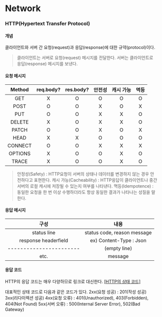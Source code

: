 # Network

### HTTP(Hypertext Transfer Protocol)

#### 개념

클라이언트와 서버 간 요청(request)과 응답(response)에 대한 규약(protocol)이다.

> 클라이언트는 서버로 요청(request) 메시지를 전달한다.
> 서버는 클라이언트로 응답(response) 메시지를 보낸다.

#### 요청 메시지

| Method | req.body? | res.body? | 안전성 | 캐시 가능 | 멱등 |
| :-----: | :-------: | :-------: | :----: | :-------: | :--: |
|   GET   |     X     |     O     |   O   |     O     |  O  |
|  POST  |     O     |     O     |   X   |     O     |  X  |
|   PUT   |     O     |     O     |   X   |     X     |  O  |
| DELETE |     X     |     O     |   X   |     X     |  O  |
|  PATCH  |     O     |     O     |   X   |     O     |  X  |
|  HEAD  |     X     |     X     |   O   |     O     |  O  |
| CONNECT |     O     |     O     |   X   |     X     |  X  |
| OPTIONS |     X     |     O     |   O   |     X     |  O  |
|  TRACE  |     X     |     O     |   O   |     X     |  O  |

> 안정성(Safety) : HTTP요청이 서버의 상태나 데이터를 변경하지 않는 경우 안전하다고 표현한다.
> 캐시 가능(Cacheability) : HTTP응답이 클라이언트나 중간 서버의 로컬 캐시에 저장될 수 있는지 여부를 나타낸다.
> 멱등(Idempotence) : 동일한 요청을 한 번 이상 수행하더라도 항상 동일한 결과가 나타나는 성질을 말한다.

#### 응답 메시지

|          구성          |            내용            |
| :---------------------: | :-------------------------: |
|       status line       | status code, reason message |
|  response headerfield  |   ex) Content-Type : Json   |
| ----------------------- |        (empty line)        |
|          etc.          |           message           |

#### 응답 코드

HTTP의 응답 코드는 매우 다양하므로 링크로 대신한다. [[HTTP의 상태 코드]](https://ko.wikipedia.org/wiki/HTTP_%EC%83%81%ED%83%9C_%EC%BD%94%EB%93%9C)

대표적인 상태 코드로 다음과 같은 코드가 있다.
2xx(요청 성공) : 201(작성 성공)
3xx(리다이렉션 성공)
4xx(요청 오류) : 401(Unauthorized), 403(Forbidden), 404(Not Found)
5xx(서버 오류) : 500(Internal Server Error), 502(Bad Gateway)
